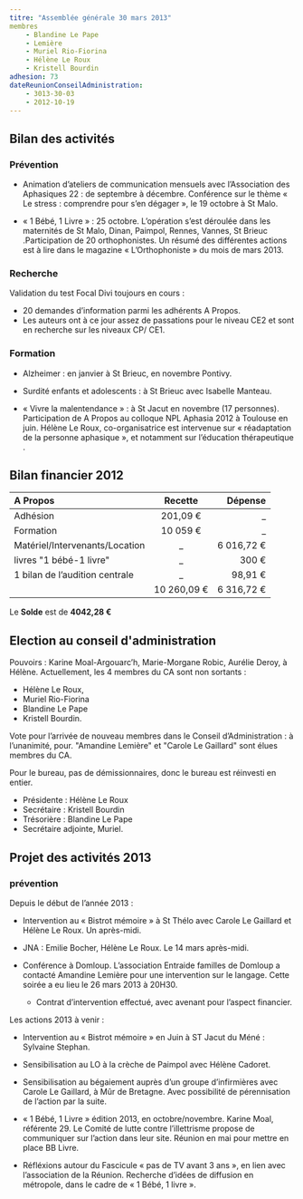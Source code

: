 ```yaml
---
titre: "Assemblée générale 30 mars 2013"
membres
	- Blandine Le Pape
	- Lemière
	- Muriel Rio-Fiorina 
	- Hélène Le Roux
	- Kristell Bourdin
adhesion: 73
dateReunionConseilAdministration:
	- 3013-30-03
	- 2012-10-19
---
```

## Bilan des activités

### Prévention

- Animation d’ateliers de communication mensuels avec l’Association des Aphasiques 22 : de septembre à décembre.
Conférence sur le thème « Le stress : comprendre pour s’en dégager », le 19 octobre à St Malo.

- « 1 Bébé, 1 Livre » : 25 octobre. L’opération s’est déroulée dans les maternités de St Malo, Dinan, Paimpol, Rennes, Vannes, St Brieuc .Participation de 20 orthophonistes. Un résumé des différentes actions est à lire dans le magazine « L’Orthophoniste » du mois de mars 2013.

### Recherche 

Validation du test Focal Divi toujours en cours :

- 20 demandes d’information parmi les adhérents A Propos. 
- Les auteurs ont à ce jour assez de passations pour le niveau CE2 et sont en recherche sur les niveaux CP/ CE1.

### Formation

- Alzheimer : en janvier à St Brieuc, en novembre Pontivy.

- Surdité enfants et adolescents : à St Brieuc avec Isabelle Manteau.

- « Vivre la malentendance » : à St Jacut en novembre (17 personnes).
Participation de A Propos au colloque  NPL Aphasia 2012 à Toulouse en juin. Hélène Le Roux, co-organisatrice est intervenue sur « réadaptation de la personne aphasique », et notamment sur l’éducation thérapeutique .

## Bilan financier 2012

| A Propos                                    |     Recette     |   Dépense  |
| :-                                                | :-:             |          -:|
|Adhésion                                    |         201,09 €|          \_|
|Formation                                   |         10 059 €|          \_|
|Matériel/Intervenants/Location |               \_|  6 016,72 €|
|livres "1 bébé-1 livre"                |                _|       300 €|
|1 bilan de l’audition centrale     |               \_|     98,91 €|
|                                                  |      10 260,09 €|  6 316,72 €|

Le **Solde** est de **4042,28 €** 

## Election au conseil d'administration

Pouvoirs : Karine Moal-Argouarc’h, Marie-Morgane Robic, Aurélie Deroy, à Hélène.
Actuellement, les 4 membres du CA sont non sortants :
- Hélène Le Roux, 
- Muriel Rio-Fiorina
- Blandine Le Pape
- Kristell Bourdin.

Vote pour l’arrivée de nouveau membres dans le Conseil d’Administration : à l’unanimité, pour.
"Amandine Lemière" et "Carole Le Gaillard" sont élues membres du CA.

Pour le bureau, pas de démissionnaires, donc le bureau est réinvesti en entier.
- Présidente : Hélène Le Roux
- Secrétaire : Kristell Bourdin
- Trésorière : Blandine Le Pape
- Secrétaire adjointe, Muriel.

## Projet des activités 2013

### prévention

Depuis le début de l’année 2013 :

- Intervention au « Bistrot mémoire » à St Thélo avec Carole Le Gaillard et Hélène Le Roux. Un après-midi.

- JNA : Emilie Bocher, Hélène Le Roux.  Le 14 mars après-midi.
- Conférence à Domloup. L’association Entraide familles de Domloup a contacté Amandine Lemière pour une intervention sur le langage.
Cette soirée a eu lieu le 26 mars 2013 à 20H30.
	- Contrat d’intervention effectué, avec avenant pour l’aspect financier.


Les actions 2013 à venir :

-	Intervention au « Bistrot mémoire » en Juin à ST Jacut du Méné : Sylvaine Stephan.

-	Sensibilisation au LO à la crèche de Paimpol avec Hélène Cadoret.
-	Sensibilisation au bégaiement auprès d’un groupe d’infirmières avec Carole Le Gaillard, à Mûr de Bretagne. Avec possibilité de pérennisation de l’action par la suite.

-	« 1 Bébé, 1 Livre » édition 2013, en octobre/novembre.
Karine Moal, référente 29. Le Comité de lutte contre l’illettrisme propose de communiquer sur l’action dans leur site.
Réunion en mai pour mettre en place BB Livre.

- Réfléxions autour du Fascicule «  pas de TV avant 3 ans », en lien avec l’association de la Réunion. Recherche d’idées de diffusion en métropole, dans le cadre de « 1 Bébé, 1 livre ».